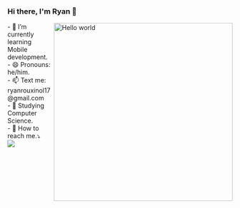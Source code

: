 ### Hi there, I'm Ryan 👋

<img src="https://user-images.githubusercontent.com/54184206/213884158-ed20747f-9b9c-4396-99c1-2f6349066b6e.gif" min-width="400px" max-width="400px" width="400px" align="right" alt="Hello world">
<p align="left"> 
- 🌱 I’m currently learning Mobile development.<br>
- 😄 Pronouns: he/him.<br>
- 📫 Text me: ryanrouxinol17@gmail.com<br>
- 📖 Studying Computer Science.<br>
- 🔎 How to reach me.⤵️<br>

<a href='https://www.linkedin.com/in/ryanvilela/' alt='linkedin'>
<img src="https://img.shields.io/badge/LinkedIn-0077B5?style=for-the-badge&logo=linkedin&logoColor=white"</img></a>

<!-- <a href='https://leetcode.com/_re4n/' alt='leetcode'>
<img src="https://img.shields.io/badge/-LeetCode-FFA116?style=for-the-badge&logo=LeetCode&logoColor=black"</img></a> -->

</p>

<!-- ## Skills 💪
<p align='center'>FRONT-END</p>
<p align='center'>
<img src="https://img.shields.io/badge/JavaScript-323330?style=for-the-badge&logo=javascript&logoColor=F7DF1E"</img>
<img src="https://img.shields.io/badge/HTML5-E34F26?style=for-the-badge&logo=html5&logoColor=white"</img>
<img src="https://img.shields.io/badge/CSS3-1572B6?style=for-the-badge&logo=css3&logoColor=white"</img>
</p>
<p align='center'>BACK-END</p>
<p align='center'>
<img alt='' src='https://img.shields.io/badge/Studying-100000?style=for-the-badge&logo=&logoColor=000000&labelColor=000000&color=323330'</a>

</p>
<p align='center'>MOBILE</p>
<p align='center'>
<img alt='' src='https://img.shields.io/badge/Studying-100000?style=for-the-badge&logo=&logoColor=000000&labelColor=000000&color=323330'</a>
</p> -->


##


